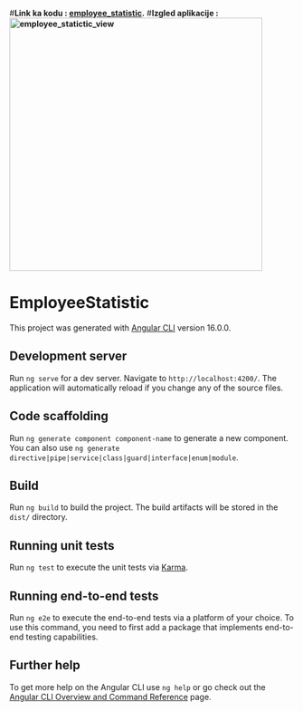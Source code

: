 #**Link ka kodu : [employee_statistic](https://mega.nz/folder/zWYyWCZJ#VZWf_0nVGUpURvoRCtlD8w).**
#**Izgled aplikacije : <img width="447" alt="employee_statictic_view" src="https://github.com/ntimotijevic6318/employee_statistic/assets/72966266/a963a6fa-d768-4627-90b9-340ca7eacafd">**


# EmployeeStatistic

This project was generated with [Angular CLI](https://github.com/angular/angular-cli) version 16.0.0.

## Development server

Run `ng serve` for a dev server. Navigate to `http://localhost:4200/`. The application will automatically reload if you change any of the source files.

## Code scaffolding

Run `ng generate component component-name` to generate a new component. You can also use `ng generate directive|pipe|service|class|guard|interface|enum|module`.

## Build

Run `ng build` to build the project. The build artifacts will be stored in the `dist/` directory.

## Running unit tests

Run `ng test` to execute the unit tests via [Karma](https://karma-runner.github.io).

## Running end-to-end tests

Run `ng e2e` to execute the end-to-end tests via a platform of your choice. To use this command, you need to first add a package that implements end-to-end testing capabilities.

## Further help

To get more help on the Angular CLI use `ng help` or go check out the [Angular CLI Overview and Command Reference](https://angular.io/cli) page.
